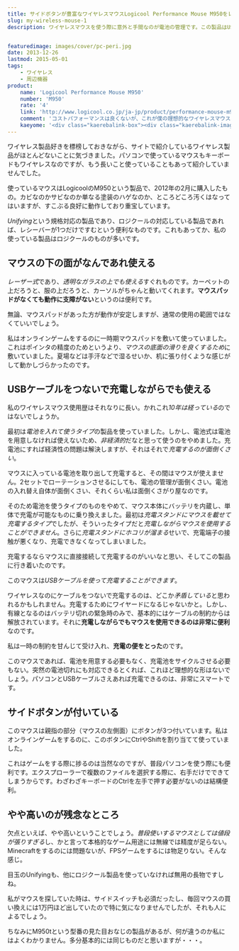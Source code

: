 ```yaml
---
title: サイドボタンが豊富なワイヤレスマウスLogicool Performance Mouse M950をレビュー
slug: my-wireless-mouse-1
description: ワイヤレスマウスを使う際に意外と手間なのが電池の管理です。この製品はUSBケーブルをつなぐことで充電しながらでも使うことができます。電池切れの時だけ有線マウスのような感じで使えばすむので、ゲームしている時に電池が切れても安心です。


featuredimage: images/cover/pc-peri.jpg
date: 2013-12-26
lastmod: 2015-05-01
tags: 
    - ワイヤレス
    - 周辺機器
product:
    name: 'Logicool Performance Mouse M950'
    number: 'M950'
    rate: '4'
    link: 'http://www.logicool.co.jp/ja-jp/product/performance-mouse-m950?crid=7'
    comment: 'コストパフォーマンスは良くないが、これが僕の理想的なワイヤレスマウス。'
    kaeyome: '<div class="kaerebalink-box"><div class="kaerebalink-image"><a href="http://www.amazon.co.jp/exec/obidos/ASIN/B002SRT8FG/illusionspace-22/ref=nosim/" rel="nofollow" target="_blank"><img src="http://ecx.images-amazon.com/images/I/41FXF7k%2ByKL._SL160_.jpg" style="border: none;" /></a></div><div class="kaerebalink-info"><div class="kaerebalink-name"><a href="http://www.amazon.co.jp/exec/obidos/ASIN/B002SRT8FG/illusionspace-22/ref=nosim/" rel="nofollow" target="_blank">LOGICOOL ワイヤレス レーザー式 10ボタン  M950</a><div class="kaerebalink-powered-date">posted with <a href="http://kaereba.com" rel="nofollow" target="_blank">カエレバ</a></div></div><div class="kaerebalink-detail"> ロジクール 2009-11-06    </div><div class="kaerebalink-link1"><div class="shoplinkamazon"><a href="http://www.amazon.co.jp/gp/search?keywords=M950%81%40%83%8D%83W%83N%81%5B%83%8B&__mk_ja_JP=%83J%83%5E%83J%83i&tag=illusionspace-22" rel="nofollow" target="_blank" title="アマゾン" >Amazonで購入</a></div><div class="shoplinkrakuten"><a href="http://hb.afl.rakuten.co.jp/hgc/0e95387f.f2aef20d.0e953880.25e412bd/?pc=http%3A%2F%2Fsearch.rakuten.co.jp%2Fsearch%2Fmall%2FM950%25E3%2580%2580%25E3%2583%25AD%25E3%2582%25B8%25E3%2582%25AF%25E3%2583%25BC%25E3%2583%25AB%2F-%2Ff.1-p.1-s.1-sf.0-st.A-v.2%3Fx%3D0%26scid%3Daf_ich_link_urltxt%26m%3Dhttp%3A%2F%2Fm.rakuten.co.jp%2F" rel="nofollow" target="_blank" title="楽天市場" >楽天市場で購入</a></div></div></div><div class="booklink-footer" style="clear: left"></div></div>'
---
```


ワイヤレス製品好きを標榜しておきながら、サイトで紹介しているワイヤレス製品がほとんどないことに気づきました。パソコンで使っているマウスもキーボードもワイヤレスなのですが、もう長いこと使っていることもあって紹介していませんでした。

使っているマウスはLogicoolのM950という製品で、2012年の2月に購入したもの。カビなのかサビなのか単なる塗装のハゲなのか、ところどころ汚くはなってはいますが、すこぶる良好に動作しており重宝しています。

<em>Unifying</em>という規格対応の製品であり、ロジクールの対応している製品であれば、レシーバーが1つだけですむという便利なものです。これもあってか、私の使っている製品はロジクールのものが多いです。


## マウスの下の面がなんであれ使える


<em>レーザー式</em>であり、<em>透明なガラスの上でも使える</em>すぐれものです。カーペットの上だろうと、服の上だろうと、カーソルがちゃんと動いてくれます。<strong>マウスパッドがなくても動作に支障がない</strong>というのは便利です。

無論、マウスパッドがあった方が動作が安定しますが、通常の使用の範囲ではなくていいでしょう。

私はオンラインゲームをするのに一時期マウスパッドを敷いて使っていました。これはポインタの精度のためというより、<em>マウスの底面の滑りを良くするため</em>に敷いていました。夏場などは手汗などで湿るせいか、机に張り付くような感じがして動かしづらかったのです。


## USBケーブルをつないで充電しながらでも使える


私のワイヤレスマウス使用歴はそれなりに長い。かれこれ<em>10年は経っている</em>のではないでしょうか。

最初は<em>電池を入れて使うタイプ</em>の製品を使っていました。しかし、電池式は電池を用意しなければ使えないため、<em>非経済的</em>だなと思って使うのをやめました。充電池にすれば経済性の問題は解決しますが、それはそれで<em>充電するのが面倒くさい</em>。

マウスに入っている電池を取り出して充電すると、その間はマウスが使えません。2セットでローテーションさせるにしても、電池の管理が面倒くさい。電池の入れ替え自体が面倒くさい、それくらい私は面倒くさがり屋なのです。

そのため電池を使うタイプのものをやめて、マウス本体にバッテリを内蔵し、単体で充電が可能なものに乗り換えました。最初は<em>充電スタンドにマウスを載せて充電するタイプ</em>でしたが、そういったタイプだと<em>充電しながらマウスを使用することができません</em>。さらに<em>充電スタンドにホコリが溜まる</em>せいで、充電端子の接触が悪くなり、充電できなくなってしまいました。

充電するならマウスに直接接続して充電するのがいいなと思い、そしてこの製品に行き着いたのです。

このマウスは<em>USBケーブルを使って充電することができます</em>。

ワイヤレスなのにケーブルをつないで充電するのは、どこか<em>矛盾している</em>と思われるかもしれません。充電するためにワイヤードになるじゃないかと。しかし、有線となるのはバッテリ切れの緊急時のみで、基本的にはケーブルの制約からは解放されています。それに<strong>充電しながらでもマウスを使用できるのは非常に便利</strong>なのです。

私は一時の制約を甘んじて受け入れ、<strong>充電の便をとった</strong>のです。

このマウスであれば、電池を用意する必要もなく、充電池をサイクルさせる必要もない。突然の電池切れにも対応できるとくれば、これほど理想的な形はないでしょう。パソコンとUSBケーブルさえあれば充電できるのは、非常にスマートです。


## サイドボタンが付いている


このマウスは親指の部分（マウスの左側面）にボタンが3つ付いています。私はオンラインゲームをするのに、このボタンにCtrlやShiftを割り当てて使っていました。

これはゲームをする際に捗るのは当然なのですが、普段パソコンを使う際にも便利です。エクスプローラーで複数のファイルを選択する際に、右手だけでできてしまうからです。わざわざキーボードのCtrlを左手で押す必要がないのは結構便利。


## やや高いのが残念なところ


欠点といえば、やや高いということでしょう。<em>普段使いするマウスとしては値段が張りすぎる</em>し、かと言って本格的なゲーム用途には無線では精度が足らない。Minecraftをするのには問題ないが、FPSゲームをするには物足りない。そんな感じ。

目玉のUnifyingも、他にロジクール製品を使っていなければ無用の長物ですしね。

私がマウスを探していた時は、サイドスイッチも必須だったし、毎回マウスの買い換えには1万円ほど出していたので特に気になりませんでしたが、それも人によるでしょう。

ちなみにM950tという型番の見た目おなじの製品があるが、何が違うのか私にはよくわかりません。多分基本的には同じものだと思いますが・・・。


  